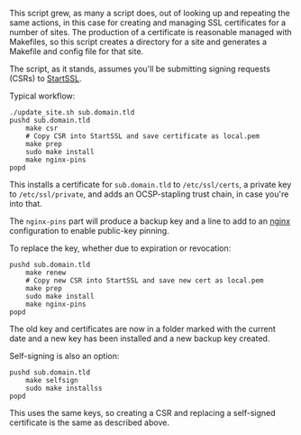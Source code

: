 This script grew, as many a script does, out of looking up and repeating the
same actions, in this case for creating and managing SSL certificates for a
number of sites. The production of a certificate is reasonable managed with
Makefiles, so this script creates a directory for a site and generates a
Makefile and config file for that site.

The script, as it stands, assumes you'll be submitting signing requests (CSRs)
to [StartSSL](https://www.startssl.com/).

Typical workflow:

    ./update_site.sh sub.domain.tld
    pushd sub.domain.tld
        make csr
        # Copy CSR into StartSSL and save certificate as local.pem
        make prep
        sudo make install
        make nginx-pins
    popd

This installs a certificate for `sub.domain.tld` to `/etc/ssl/certs`, a private
key to `/etc/ssl/private`, and adds an OCSP-stapling trust chain, in case
you're into that.

The `nginx-pins` part will produce a backup key and a line to add to an
[nginx](http://nginx.org/) configuration to enable public-key pinning.

To replace the key, whether due to expiration or revocation:

    pushd sub.domain.tld
        make renew
        # Copy new CSR into StartSSL and save new cert as local.pem
        make prep
        sudo make install
        make nginx-pins
    popd

The old key and certificates are now in a folder marked with the current date
and a new key has been installed and a new backup key created.

Self-signing is also an option:

    pushd sub.domain.tld
        make selfsign
        sudo make installss
    popd

This uses the same keys, so creating a CSR and replacing a self-signed
certificate is the same as described above.
